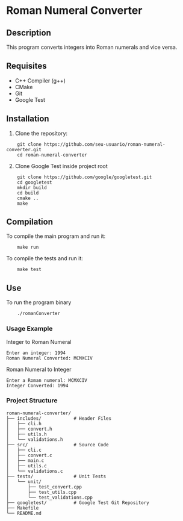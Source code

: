 # Roman Numeral Converter

## Description
This program converts integers into Roman numerals and vice versa.

## Requisites
- C++ Compiler (g++)
- CMake
- Git
- Google Test

## Installation

1. Clone the repository:

```
	git clone https://github.com/seu-usuario/roman-numeral-converter.git
	cd roman-numeral-converter
```

2. Clone Google Test inside project root

```
	git clone https://github.com/google/googletest.git
	cd googletest
	mkdir build
	cd build
	cmake ..
	make
```

## Compilation

To compile the main program and run it:

```
	make run
```

To compile the tests and run it:

```
	make test
```
## Use

To run the program binary

```
	./romanConverter
```

### Usage Example

Integer to Roman Numeral

	Enter an integer: 1994
	Roman Numeral Converted: MCMXCIV


Roman Numeral to Integer

	Enter a Roman numeral: MCMXCIV
	Integer Converted: 1994

### Project Structure

```
roman-numeral-converter/
├── includes/            # Header Files
│   ├── cli.h
│   ├── convert.h
│   ├── utils.h
│   └── validations.h
├── src/                 # Source Code
│   ├── cli.c
│   ├── convert.c
│   ├── main.c
│   ├── utils.c
│   └── validations.c
├── tests/               # Unit Tests
│   └── unit/
│       ├── test_convert.cpp
│       ├── test_utils.cpp
│       └── test_validations.cpp
├── googletest/          # Google Test Git Repository
├── Makefile
└── README.md
```
